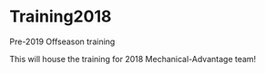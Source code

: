 # Training2018
Pre-2019 Offseason training

This will house the training for 2018 Mechanical-Advantage team!
